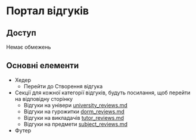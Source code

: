 # Портал відгуків

## Доступ
Немає обмежень

## Основні елементи
- Хедер
    - Перейти до Створення відгука
- Секції для кожної категорії відгуків, будуть посилання, щоб перейти на відповідну сторінку
    - Відгуки на універи [university_reviews.md](university-reviews.md)
    - Відгуки на гурожитки [dorm_reviews.md](dorm-reviews.md)
    - Відгуки на викладачів [tutor_reviews.md](tutor-reviews.md)
    - Відгуки на предмети [subject_reviews.md](subject-reviews.md)
- Футер
